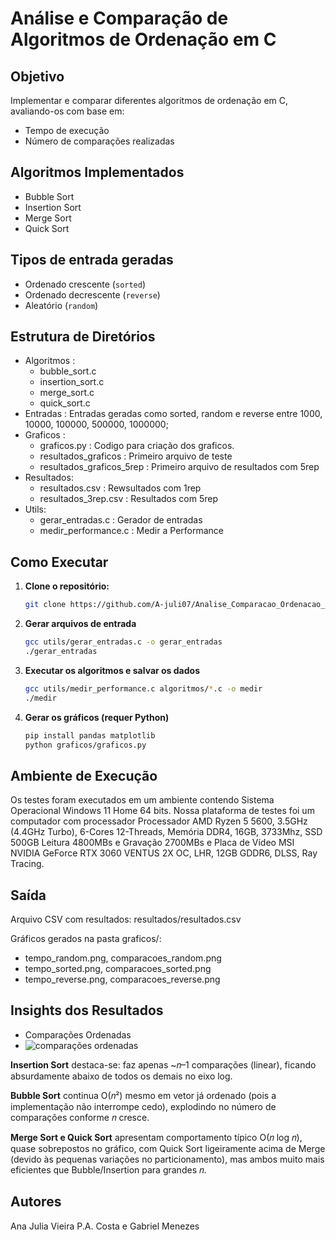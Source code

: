 # Análise e Comparação de Algoritmos de Ordenação em C

## Objetivo
Implementar e comparar diferentes algoritmos de ordenação em C, avaliando-os com base em:
- Tempo de execução
- Número de comparações realizadas

## Algoritmos Implementados
- Bubble Sort
- Insertion Sort
- Merge Sort
- Quick Sort

## Tipos de entrada geradas

- Ordenado crescente (`sorted`)
- Ordenado decrescente (`reverse`)
- Aleatório (`random`)

## Estrutura de Diretórios

- Algoritmos :
     - bubble_sort.c
     - insertion_sort.c
     - merge_sort.c
     - quick_sort.c
- Entradas : Entradas geradas como sorted, random e reverse entre 1000, 10000, 100000, 500000, 1000000;
- Graficos :
     - graficos.py : Codigo para criação dos graficos.
     - resultados_graficos : Primeiro arquivo de teste
     - resultados_graficos_5rep : Primeiro arquivo de resultados com 5rep
- Resultados:
     - resultados.csv : Rewsultados com 1rep
     - resultados_3rep.csv : Resultados com 5rep
- Utils:
     - gerar_entradas.c : Gerador de entradas
     - medir_performance.c : Medir a Performance

## Como Executar

1. **Clone o repositório:**
   ```bash
   git clone https://github.com/A-juli07/Analise_Comparacao_Ordenacao_AnaliseDeAlgoritmos.git

2. **Gerar arquivos de entrada**
   ```bash
   gcc utils/gerar_entradas.c -o gerar_entradas
   ./gerar_entradas

3. **Executar os algoritmos e salvar os dados**
   ```bash
   gcc utils/medir_performance.c algoritmos/*.c -o medir
   ./medir

4. **Gerar os gráficos (requer Python)**
   ```bash
   pip install pandas matplotlib
   python graficos/graficos.py

## Ambiente de Execução
Os testes foram executados em um ambiente contendo Sistema Operacional
Windows 11 Home 64 bits. Nossa plataforma de testes foi um computador com processador Processador AMD Ryzen 5 5600, 3.5GHz (4.4GHz Turbo), 6-Cores 12-Threads,
Memória DDR4, 16GB, 3733Mhz, SSD 500GB Leitura 4800MBs e Gravação 2700MBs e Placa de Vídeo MSI NVIDIA GeForce RTX 3060 VENTUS 2X OC, LHR, 12GB GDDR6, DLSS, Ray Tracing.

## Saída

Arquivo CSV com resultados: resultados/resultados.csv

Gráficos gerados na pasta graficos/:

- tempo_random.png, comparacoes_random.png
- tempo_sorted.png, comparacoes_sorted.png
- tempo_reverse.png, comparacoes_reverse.png

## Insights dos Resultados

- Comparações Ordenadas
- ![comparações ordenadas](graficos/resultados_graficos_5rep/comparacoes_ordenado.png)
  
**Insertion Sort** destaca-se: faz apenas ~𝑛–1 comparações (linear), ficando absurdamente abaixo de todos os demais no eixo log.

**Bubble Sort** continua O(𝑛²) mesmo em vetor já ordenado (pois a implementação não interrompe cedo), explodindo no número de comparações conforme 𝑛 cresce.

**Merge Sort e Quick Sort** apresentam comportamento típico O(𝑛 log 𝑛), quase sobrepostos no gráfico, com Quick Sort ligeiramente acima de Merge (devido às pequenas variações no particionamento), mas ambos muito mais eficientes que Bubble/Insertion para grandes 𝑛.

## Autores

Ana Julia Vieira P.A. Costa e
Gabriel Menezes
